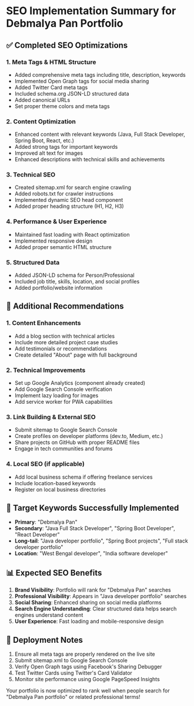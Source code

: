 # SEO Implementation Summary for Debmalya Pan Portfolio

## ✅ Completed SEO Optimizations

### 1. **Meta Tags & HTML Structure**
- Added comprehensive meta tags including title, description, keywords
- Implemented Open Graph tags for social media sharing
- Added Twitter Card meta tags
- Included schema.org JSON-LD structured data
- Added canonical URLs
- Set proper theme colors and meta tags

### 2. **Content Optimization**
- Enhanced content with relevant keywords (Java, Full Stack Developer, Spring Boot, React, etc.)
- Added strong tags for important keywords
- Improved alt text for images
- Enhanced descriptions with technical skills and achievements

### 3. **Technical SEO**
- Created sitemap.xml for search engine crawling
- Added robots.txt for crawler instructions
- Implemented dynamic SEO head component
- Added proper heading structure (H1, H2, H3)

### 4. **Performance & User Experience**
- Maintained fast loading with React optimization
- Implemented responsive design
- Added proper semantic HTML structure

### 5. **Structured Data**
- Added JSON-LD schema for Person/Professional
- Included job title, skills, location, and social profiles
- Added portfolio/website information

## 🚀 Additional Recommendations

### 1. **Content Enhancements**
- Add a blog section with technical articles
- Include more detailed project case studies
- Add testimonials or recommendations
- Create detailed "About" page with full background

### 2. **Technical Improvements**
- Set up Google Analytics (component already created)
- Add Google Search Console verification
- Implement lazy loading for images
- Add service worker for PWA capabilities

### 3. **Link Building & External SEO**
- Submit sitemap to Google Search Console
- Create profiles on developer platforms (dev.to, Medium, etc.)
- Share projects on GitHub with proper README files
- Engage in tech communities and forums

### 4. **Local SEO (if applicable)**
- Add local business schema if offering freelance services
- Include location-based keywords
- Register on local business directories

## 🎯 Target Keywords Successfully Implemented

- **Primary**: "Debmalya Pan"
- **Secondary**: "Java Full Stack Developer", "Spring Boot Developer", "React Developer"
- **Long-tail**: "Java developer portfolio", "Spring Boot projects", "Full stack developer portfolio"
- **Location**: "West Bengal developer", "India software developer"

## 📊 Expected SEO Benefits

1. **Brand Visibility**: Portfolio will rank for "Debmalya Pan" searches
2. **Professional Visibility**: Appears in "Java developer portfolio" searches
3. **Social Sharing**: Enhanced sharing on social media platforms
4. **Search Engine Understanding**: Clear structured data helps search engines understand content
5. **User Experience**: Fast loading and mobile-responsive design

## 🔧 Deployment Notes

1. Ensure all meta tags are properly rendered on the live site
2. Submit sitemap.xml to Google Search Console
3. Verify Open Graph tags using Facebook's Sharing Debugger
4. Test Twitter Cards using Twitter's Card Validator
5. Monitor site performance using Google PageSpeed Insights

Your portfolio is now optimized to rank well when people search for "Debmalya Pan portfolio" or related professional terms!